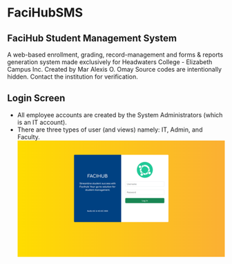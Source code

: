 # FaciHubSMS
## FaciHub Student Management System

A web-based enrollment, grading, record-management and forms & reports generation system made exclusively for Headwaters College - Elizabeth Campus Inc.
Created by Mar Alexis O. Omay
Source codes are intentionally hidden. Contact the institution for verification.

## Login Screen
- All employee accounts are created by the System Administrators (which is an IT account).
- There are three types of user (and views) namely: IT, Admin, and Faculty.
![Login](https://github.com/MarOmay/FaciHubSMS/blob/main/login.png)
